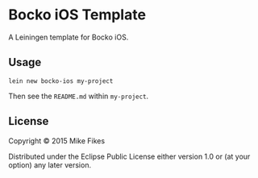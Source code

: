 # Bocko iOS Template

A Leiningen template for Bocko iOS.

## Usage

`lein new bocko-ios my-project`

Then see the `README.md` within `my-project`.

## License

Copyright © 2015 Mike Fikes

Distributed under the Eclipse Public License either version 1.0 or (at
your option) any later version.
